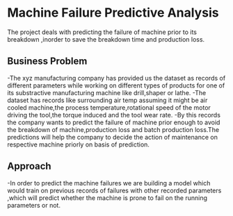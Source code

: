 
# Machine Failure Predictive Analysis
The project deals with predicting the failure of machine prior to its breakdown ,inorder to save the breakdown time and production loss.

## Business Problem

 
-The xyz manufacturing company has provided us the dataset as records of different parameters while working on different types of products for one of its substractive manufacturing machine like drill,shaper or lathe.
-The dataset has records like surrounding air temp assuming it might be air cooled machine,the process temperature,rotational speed of the motor driving the tool,the torque induced and the tool wear rate.
-By this records the company wants to predict the failure of machine prior enough to avoid the breakdown of machine,production loss and batch production loss.The predictions will help the company to decide the action of maintenance on respective machine priorly on basis of prediction.



## Approach

-In order to predict the machine failures we are building a model which would train on previous records of failures with other recorded parameters ,which will predict whether the machine is prone to fail on the running parameters or not.
